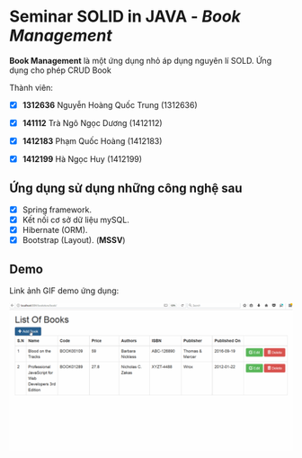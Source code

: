# Seminar SOLID in JAVA - *Book Management*

**Book Management** là một ứng dụng nhỏ áp dụng nguyên lí SOLD. Ứng dụng cho phép CRUD Book

Thành viên:
* [X] **1312636** Nguyễn Hoàng Quốc Trung (1312636)
* [X] **141112** Trà Ngô Ngọc Dương (1412112)
* [X] **1412183** Phạm Quốc Hoàng (1412183)
* [X] **1412199** Hà Ngọc Huy (1412199)


## Ứng dụng sử dụng những công nghệ sau
* [X] Spring framework.
* [X] Kết nối cơ sở dữ liệu mySQL.
* [X] Hibernate (ORM).
* [X] Bootstrap (Layout). (**MSSV**)

## Demo

Link ảnh GIF demo ứng dụng:

![Video Walkthrough](demo.gif)